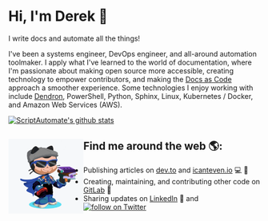 # Hi, I'm Derek 👋

I write docs and automate all the things!

I've been a systems engineer, DevOps engineer, and all-around automation toolmaker. I apply what I've learned to the world of documentation, where I'm passionate about making open source more accessible, creating technology to empower contributors, and making the [Docs as Code](https://www.writethedocs.org/guide/docs-as-code/) approach a smoother experience. Some technologies I enjoy working with include [Dendron](https://www.dendron.so/), PowerShell, Python, Sphinx, Linux, Kubernetes / Docker, and Amazon Web Services (AWS).

[![ScriptAutomate's github stats](https://github-readme-stats.vercel.app/api?username=ScriptAutomate&count_private=true&show_icons=true&theme=dark)](https://github.com/anuraghazra/github-readme-stats)
        
## Find me around the web 🌎: <img align="left" width="150" height="150" src="https://github.com/ScriptAutomate/ScriptAutomate/blob/master/img/scriptautomate-octocat-rotating.gif?raw=true">
- Publishing articles on <a href="https://dev.to/scriptautomate">dev.to</a> and <a href="https://www.icanteven.io/">icanteven.io</a> :computer: :pencil:
- Creating, maintaining, and contributing other code on <a href="https://gitlab.com/ScriptAutomate">GitLab</a> :space_invader:
- Sharing updates on <a href="https://www.linkedin.com/in/derek-ardolf/">LinkedIn</a> 💼 and <a href="https://twitter.com/intent/follow?screen_name=ScriptAutomate"><img src="https://img.shields.io/twitter/follow/ScriptAutomate?style=social&logo=twitter" alt="follow on Twitter"></a>
